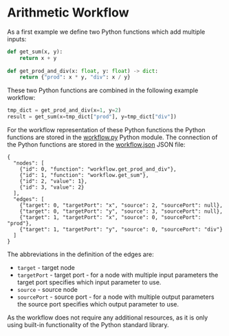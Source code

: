 # Arithmetic Workflow
As a first example we define two Python functions which add multiple inputs: 
```python
def get_sum(x, y):
    return x + y
    
def get_prod_and_div(x: float, y: float) -> dict:
    return {"prod": x * y, "div": x / y}
```
These two Python functions are combined in the following example workflow:
```python
tmp_dict = get_prod_and_div(x=1, y=2)
result = get_sum(x=tmp_dict["prod"], y=tmp_dict["div"])
```
For the workflow representation of these Python functions the Python functions are stored in the [workflow.py](example_workflows/arithmetic/workflow.py)
Python module. The connection of the Python functions are stored in the [workflow.json](example_workflows/arithmetic/workflow.json) 
JSON file:
```
{
  "nodes": [
    {"id": 0, "function": "workflow.get_prod_and_div"},
    {"id": 1, "function": "workflow.get_sum"},
    {"id": 2, "value": 1},
    {"id": 3, "value": 2}
  ],
  "edges": [
    {"target": 0, "targetPort": "x", "source": 2, "sourcePort": null},
    {"target": 0, "targetPort": "y", "source": 3, "sourcePort": null},
    {"target": 1, "targetPort": "x", "source": 0, "sourcePort": "prod"},
    {"target": 1, "targetPort": "y", "source": 0, "sourcePort": "div"}
  ]
}
```
The abbreviations in the definition of the edges are:
* `target` - target node 
* `targetPort` - target port - for a node with multiple input parameters the target port specifies which input parameter to use.
* `source` - source node 
* `sourcePort` - source port - for a node with multiple output parameters the source port specifies which output parameter to use.

As the workflow does not require any additional resources, as it is only using built-in functionality of the Python standard 
library.
